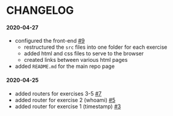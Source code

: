 # CHANGELOG

#### 2020-04-27
- configured the front-end [#9](https://github.com/toh995/free-code-camp-apis-microservices/issues/9)
    - restructured the `src` files into one folder for each exercise
    - added html and css files to serve to the browser
    - created links between various html pages
- added `README.md` for the main repo page

#### 2020-04-25
- added routers for exercises 3-5 [#7](https://github.com/toh995/free-code-camp-apis-microservices/issues/7)
- added router for exercise 2 (whoami) [#5](https://github.com/toh995/free-code-camp-apis-microservices/issues/5)
- added router for exercise 1 (timestamp) [#3](https://github.com/toh995/free-code-camp-apis-microservices/issues/3)